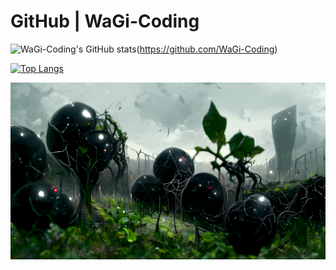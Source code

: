 # GitHub | WaGi-Coding
![WaGi-Coding's GitHub stats](https://github-readme-stats.vercel.app/api?username=WaGi-Coding&show_icons=true&theme=dark&count_private=true&hide=issues)(https://github.com/WaGi-Coding)

[![Top Langs](https://github-readme-stats.vercel.app/api/top-langs/?username=WaGi-Coding&theme=dark)](https://github.com/WaGi-Coding)

![Header](./giantblackberries.png)
